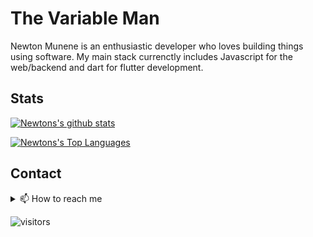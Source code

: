 # The Variable Man

Newton Munene is an enthusiastic developer who loves building things using software. My main stack currenctly includes Javascript for the web/backend and dart for flutter development.

## Stats

[![Newtons's github stats](https://github-readme-stats.vercel.app/api?username=newtonmunene99&show_icons=true&include_all_commits=true&theme=radical)](https://github.com/newtonmunene99)

[![Newtons's Top Languages](https://github-readme-stats.vercel.app/api/top-langs/?username=newtonmunene99&theme=radical)](https://github.com/newtonmunene99)

## Contact

<details>
  <summary>📫 How to reach me</summary>
  <br>
  <ul>
    <li>
      <a href="https://twitter.com/newtonmunene_yg">Twitter</a>
    </li>
    <li>
      <a href="https://www.instagram.com/nen.e_/">Instagram</a>
    </li>
    <li>
      <a href="https://www.linkedin.com/in/newtonmunene/">Linkedin</a>
    </li>
    <li>
      <a href="mailto:newtonmunenecodes@gmail.com?Subject=Hey%20Champ.%20I%20have%20a%20proposal.">Email</a>
    </li>
    <li>
      <a href="https://www.newtonmunene.me/">Website</a>
    </li>
  </ul>
</details>

![visitors](https://visitor-badge.laobi.icu/badge?page_id=newtonmunene99)
<!--
**newtonmunene99/newtonmunene99** is a ✨ _special_ ✨ repository because its `README.md` (this file) appears on your GitHub profile.

Here are some ideas to get you started:

- 🔭 I’m currently working on ...
- 🌱 I’m currently learning ...
- 👯 I’m looking to collaborate on ...
- 🤔 I’m looking for help with ...
- 💬 Ask me about ...
- 📫 How to reach me: ...
- 😄 Pronouns: ...
- ⚡ Fun fact: ...
-->
